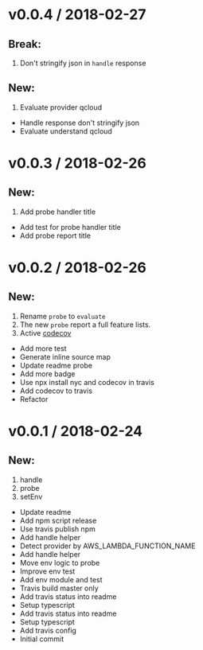 
v0.0.4 / 2018-02-27
===================

## Break:
  1. Don't stringify json in `handle` response

## New:
  1. Evaluate provider qcloud

  * Handle response don't stringify json
  * Evaluate understand qcloud

v0.0.3 / 2018-02-26
===================

## New:
  1. Add probe handler title

  * Add test for probe handler title
  * Add probe report title

v0.0.2 / 2018-02-26
===================

## New:
  1. Rename `probe` to `evaluate`
  2. The new `probe` report a full feature lists.
  3. Active [codecov](codecov.io)

  * Add more test
  * Generate inline source map
  * Update readme probe
  * Add more badge
  * Use npx install nyc and codecov in travis
  * Add codecov to travis
  * Refactor

v0.0.1 / 2018-02-24
===================

## New:
  1. handle
  2. probe
  3. setEnv

  * Update readme
  * Add npm script release
  * Use travis publish npm
  * Add handle helper
  * Detect provider by AWS_LAMBDA_FUNCTION_NAME
  * Add handle helper
  * Move env logic to probe
  * Improve env test
  * Add env module and test
  * Travis build master only
  * Add travis status into readme
  * Setup typescript
  * Add travis status into readme
  * Setup typescript
  * Add travis config
  * Initial commit
